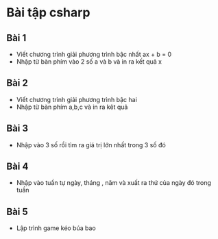 # Bài tập csharp
## Bài 1
- Viết chương trình giải phương trình bậc nhất ax + b = 0
-  Nhập từ bàn phím vào 2 số a và b và in ra kết quả x
## Bài 2
- Viết chương trình giải phương trình bậc hai
- Nhập từ bàn phím a,b,c và in ra kêt quả
## Bài 3
- Nhập vào 3 số rồi tìm ra giá trị lớn nhất trong 3 số đó
## Bài 4
- Nhập vào tuần tự ngày, tháng , năm và xuất ra thứ của ngày đó trong tuần
## Bài 5
- Lập trình game kéo búa bao
